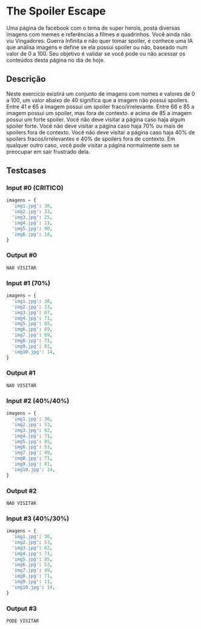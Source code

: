 # The Spoiler Escape

Uma página de facebook com o tema de super herois, posta diversas imagens com memes e referências a filmes e quadrinhos. Você ainda não viu Vingadores: Guerra Infinita e não quer tomar spoiler, e conhece uma IA que analisa imagens e define se ela possui spoiler ou não, baseado num valor de 0 a 100. Seu objetivo é validar se você pode ou não acessar os conteúdos desta página no dia de hoje.

## Descrição

Neste exercicio existirá um conjunto de imagens com nomes e valores de 0 a 100, um valor abaixo de 40 significa que a imagem não possui spoilers. Entre 41 e 65 a imagem possui um spoiler fraco/irrelevante. Entre 66 e 85 a imagem possui um spoiler, mas fora de contexto. e acima de 85 a imagem possui um forte spoiler.
Você não deve visitar a página caso haja algum spoiler forte.
Você não deve visitar a página caso haja 70% ou mais de spoilers fora de contexto.
Você não deve visitar a página caso haja 40% de spoilers fracos/irrelevantes e 40% de spoilers fora de contexto.
Em qualquer outro caso, você pode visitar a página normalmente sem se preocupar em sair frustrado dela.

## Testcases

### Input #0 (CRITICO)
```python
imagens = {
  'img1.jpg': 38,
  'img2.jpg': 33,
  'img3.jpg': 25,
  'img4.jpg': 11,
  'img5.jpg': 90,
  'img6.jpg': 14,
}
```

### Output #0
```
NAO VISITAR
```

### Input #1 (70%)
```python
imagens = {
  'img1.jpg': 38,
  'img2.jpg': 33,
  'img3.jpg': 67,
  'img4.jpg': 71,
  'img5.jpg': 85,
  'img6.jpg': 69,
  'img7.jpg': 69,
  'img8.jpg': 71,
  'img9.jpg': 81,
  'img10.jpg': 14,
}
```

### Output #1
```
NAO VISITAR
```

### Input #2 (40%/40%)
```python
imagens = {
  'img1.jpg': 38,
  'img2.jpg': 53,
  'img3.jpg': 62,
  'img4.jpg': 71,
  'img5.jpg': 85,
  'img6.jpg': 53,
  'img7.jpg': 49,
  'img8.jpg': 71,
  'img9.jpg': 81,
  'img10.jpg': 14,
}
```

### Output #2
```
NAO VISITAR
```

### Input #3 (40%/30%)
```python
imagens = {
  'img1.jpg': 38,
  'img2.jpg': 53,
  'img3.jpg': 62,
  'img4.jpg': 71,
  'img5.jpg': 85,
  'img6.jpg': 53,
  'img7.jpg': 49,
  'img8.jpg': 71,
  'img9.jpg': 11,
  'img10.jpg': 14,
}
```

### Output #3
```
PODE VISITAR
```